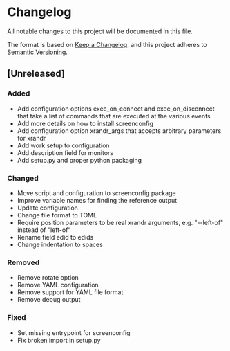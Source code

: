 # Changelog
All notable changes to this project will be documented in this file.

The format is based on [Keep a Changelog](https://keepachangelog.com/en/1.0.0/),
and this project adheres to [Semantic Versioning](https://semver.org/spec/v2.0.0.html).

## [Unreleased]
### Added
- Add configuration options exec_on_connect and exec_on_disconnect that
  take a list of commands that are executed at the various events
- Add more details on how to install screenconfig
- Add configuration option xrandr_args that accepts arbitrary parameters
  for xrandr
- Add work setup to configuration
- Add description field for monitors
- Add setup.py and proper python packaging

### Changed
- Move script and configuration to screenconfig package
- Improve variable names for finding the reference output
- Update configuration
- Change file format to TOML
- Require position parameters to be real xrandr arguments, e.g.
  "--left-of" instead of "left-of"
- Rename field edid to edids
- Change indentation to spaces

### Removed
- Remove rotate option
- Remove YAML configuration
- Remove support for YAML file format
- Remove debug output

### Fixed
- Set missing entrypoint for screenconfig
- Fix broken import in setup.py
